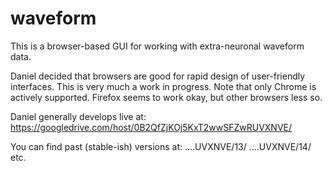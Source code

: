 waveform
========
This is a browser-based GUI for working with extra-neuronal waveform data.

Daniel decided that browsers are good for rapid design of user-friendly interfaces. 
This is very much a work in progress. Note that only Chrome is actively supported.
Firefox seems to work okay, but other browsers less so.

Daniel generally develops live at:
    https://googledrive.com/host/0B2QfZjKOj5KxT2wwSFZwRUVXNVE/
    
You can find past (stable-ish) versions at:
    ....UVXNVE/13/  ....UVXNVE/14/  etc.
